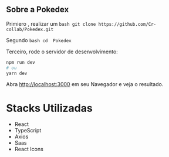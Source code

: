 ## Sobre a Pokedex

Primiero , realizar um `bash git clone https://github.com/Cr-collab/Pokedex.git `

Segundo `bash cd  Pokedex `

Terceiro, rode o  servidor de desenvolvimento:

```bash
npm run dev
# ou
yarn dev
```

Abra [http://localhost:3000](http://localhost:3000) em  seu Navegador e veja o resultado.

# Stacks Utilizadas

- React
- TypeScript
- Axios
- Saas
- React Icons
